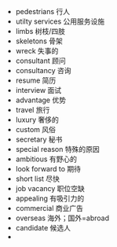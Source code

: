 - pedestrians  行人
- utilty services  公用服务设施
- limbs  树枝/四肢
- skeletons  骨架
- wreck  失事的
- consultant  顾问
- consultancy  咨询
- resume  简历
- interview  面试
- advantage  优势
- travel  旅行
- luxury  奢侈的
- custom  风俗
- secretary  秘书 
- special reason  特殊的原因
- ambitious  有野心的
-  look forward to  期待
- short list  尽快
- job vacancy  职位空缺
- appealing  有吸引力的
- commercial  商业广告
- overseas  海外；国外=abroad
- candidate  候选人
- 

